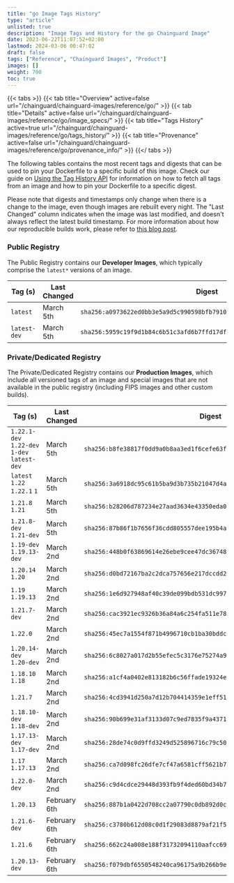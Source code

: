 ```yaml
---
title: "go Image Tags History"
type: "article"
unlisted: true
description: "Image Tags and History for the go Chainguard Image"
date: 2023-06-22T11:07:52+02:00
lastmod: 2024-03-06 00:47:02
draft: false
tags: ["Reference", "Chainguard Images", "Product"]
images: []
weight: 700
toc: true
---
```


{{< tabs >}}
{{< tab title="Overview" active=false url="/chainguard/chainguard-images/reference/go/" >}}
{{< tab title="Details" active=false url="/chainguard/chainguard-images/reference/go/image_specs/" >}}
{{< tab title="Tags History" active=true url="/chainguard/chainguard-images/reference/go/tags_history/" >}}
{{< tab title="Provenance" active=false url="/chainguard/chainguard-images/reference/go/provenance_info/" >}}
{{</ tabs >}}

The following tables contains the most recent tags and digests that can be used to pin your Dockerfile to a specific build of this image. Check our guide on [Using the Tag History API](/chainguard/chainguard-images/using-the-tag-history-api/) for information on how to fetch all tags from an image and how to pin your Dockerfile to a specific digest.

Please note that digests and timestamps only change when there is a change to the image, even though images are rebuilt every night. The "Last Changed" column indicates when the image was last modified, and doesn't always reflect the latest build timestamp. For more information about how our reproducible builds work, please refer to [this blog post](https://www.chainguard.dev/unchained/reproducing-chainguards-reproducible-image-builds).

### Public Registry
The Public Registry contains our **Developer Images**, which typically comprise the `latest*` versions of an image.

| Tag (s)       | Last Changed | Digest                                                                    |
|---------------|--------------|---------------------------------------------------------------------------|
|  `latest`     | March 5th    | `sha256:a0973622ed0bb3e5a9d5c990598bfb79102b55b155120737a0c30e52d2514be6` |
|  `latest-dev` | March 5th    | `sha256:5959c19f9d1b84c6b51c3afd6b7ffd17df423420958c0bc0e8120887e835c430` |


### Private/Dedicated Registry
The Private/Dedicated Registry contains our **Production Images**, which include all versioned tags of an image and special images that are not available in the public registry (including FIPS images and other custom builds).

| Tag (s)                                       | Last Changed | Digest                                                                    |
|-----------------------------------------------|--------------|---------------------------------------------------------------------------|
|  `1.22.1-dev` `1.22-dev` `1-dev` `latest-dev` | March 5th    | `sha256:b8fe38817f0dd9a0b8aa3ed1f6cefe63fbc25ea51b46e0ecbfe67f2ad4a1104f` |
|  `latest` `1.22` `1.22.1` `1`                 | March 5th    | `sha256:3a6918dc95c61b5ba9d3b735b21047d4a1dc55e80c16f6ec15e390c95700172a` |
|  `1.21.8` `1.21`                              | March 5th    | `sha256:b28206d787234e27aad3634e43350eda05d18641d52182d2b406e06a8044302e` |
|  `1.21.8-dev` `1.21-dev`                      | March 5th    | `sha256:87b86f1b7656f36cdd805557dee195b4acbde864a3e94c8582c9f129349414c0` |
|  `1.19-dev` `1.19.13-dev`                     | March 2nd    | `sha256:448b0f63869614e26ebe9cee47dc3674875169f9b202a391f4e116b191e1f422` |
|  `1.20.14` `1.20`                             | March 2nd    | `sha256:d0bd72167ba2c2dca757656e217dccdd25dff48d9cd485a32aaaf6da3d3795e6` |
|  `1.19` `1.19.13`                             | March 2nd    | `sha256:1e6d927948af40c39de099bdb531dc9979ee5bfdfefcf5f51fe8ee6f31f9f3b5` |
|  `1.21.7-dev`                                 | March 2nd    | `sha256:cac3921ec9326b36a84a6c254fa511e78862e75b645511e7f3b2cb74f0ea3a1c` |
|  `1.22.0`                                     | March 2nd    | `sha256:45ec7a1554f871b4996710cb1ba30bddc4800167cff2cb3019811fc0c1bcb190` |
|  `1.20.14-dev` `1.20-dev`                     | March 2nd    | `sha256:6c8027a017d2b55efec5c3176e75274a9ecf0ce7bff051092db8dde403bb4ae0` |
|  `1.18.10` `1.18`                             | March 2nd    | `sha256:a1cf4a0402e813182b6c56ffade19324e0d23baf4944091048b973e3df87e442` |
|  `1.21.7`                                     | March 2nd    | `sha256:4cd3941d250a7d12b704414359e1eff51e681059e5e2233cabe2dbcc92d599a8` |
|  `1.18.10-dev` `1.18-dev`                     | March 2nd    | `sha256:90b699e31af3133d07c9ed7835f9a43719894a31328cd0074046e7cb80899956` |
|  `1.17.13-dev` `1.17-dev`                     | March 2nd    | `sha256:28de74c0d9ffd3249d525896716c79c502682b3c36a3cfb36898ddbf86eca7f5` |
|  `1.17` `1.17.13`                             | March 2nd    | `sha256:ca7d098fc26dfe7cf47a6581cff5621b77221d3040f4da6cdb116b9f5953d995` |
|  `1.22.0-dev`                                 | March 2nd    | `sha256:c9d4cdce29448d393fb9f4ded60bd34b7bad3eebf06e3458bad6737ae4cbb263` |
|  `1.20.13`                                    | February 6th | `sha256:887b1a0422d708cc2a07790c0db892d0c3dafe79965db097237a1641d121d2b8` |
|  `1.21.6-dev`                                 | February 6th | `sha256:c3780b612d08c0d1f29083d8879af21f51996c8f092760e2ffd87e1d7a8bdedb` |
|  `1.21.6`                                     | February 6th | `sha256:662c24a008e188f31732094110aafcc69ce8d950718f000b1f3f95e7b8565eb4` |
|  `1.20.13-dev`                                | February 6th | `sha256:f079dbf6550548240ca96175a9b266b9e3d4954a5c1b5b1dda1ac140d37938c6` |


